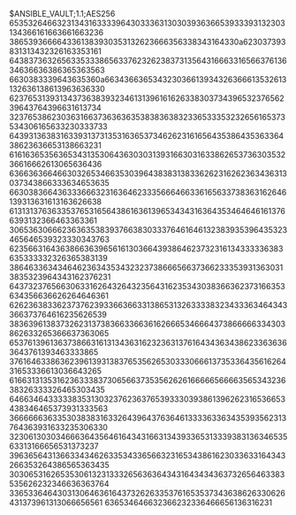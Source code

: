 $ANSIBLE_VAULT;1.1;AES256
65353264663231343163333964303336313030393636653933393132303134366161663661663236
3865393666643361383930353132623666356338343164330a623037393831313432326163353161
64383736326563353338656337623262383731356431666331656637613634636636386365363563
6630383339643635360a663436636534323036613934326366613532613132636138613963636330
62376531393134373638393234613139616162633830373439653237656239643764396631613734
32376538623036316637363636353838363832336533353232656165373534306165633230333733
64393136383163393137313531636537346262316165643538643536336438623636653138663231
61616365356365343135306436303031393166303163386265373630353236616662613065636436
63663636646630326534663530396438383138336262316262363436313037343866333634653635
66303836643633366632316364623335666466336165633738363162646139313631613163626638
61313137636335376531656438616361396534343163643534646461613766393132366463363361
30653630666236363538393766383033376461646132383935396435323465646539323330343763
62356631643638663639656161303664393864623732316134333336383635333332326365383139
38646336343464623634353432323738666566373662333539313630313835323964343162376231
64373237656630633162643264323564316235343038366362373166353634356636626264646361
62623638336237376239336636633138653132633338323433363464343366373764616235626539
38363961383732623137383663366361626665346664373866666334303862633265366637363065
65376139613637386631613134363162323631376164343634386233636363643761393463333865
37616463386362396139313837653562653033306661373533643561626431653336613036643265
61663131353162363338373065663735356262616666656666356534323638326333326465303435
64663464333338353130323762363765393330393861396262316536653438346465373931333563
36666663633530383831633264396437636461333363363435393562313764363931633235306330
32306130303466636435646164343166313439336531333938313634653563313166656531373237
39636564313663343462633534336566323165343861623033633164343266353264386565363435
30306531626535306132313332656363643431643434363732656463383535626232346636363764
33653364643031306463616437326263353761653537343638626330626431373961313066656561
636534646632366232336466656136316231
